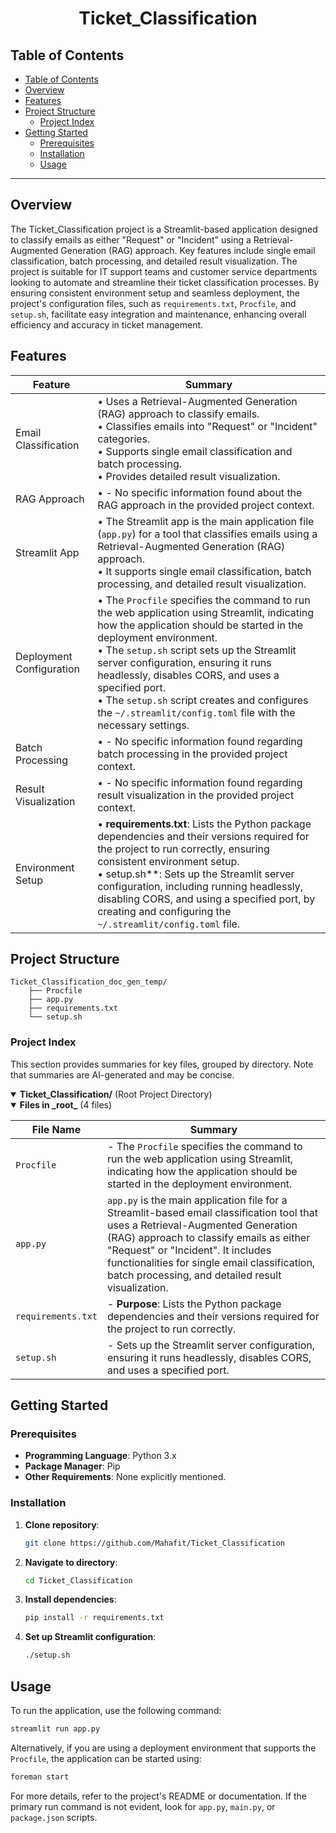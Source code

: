 # <div align='center'> Ticket_Classification</div>


## Table of Contents

- [Table of Contents](#table-of-contents)
- [Overview](#overview)
- [Features](#features)
- [Project Structure](#project-structure)
  - [Project Index](#project-index)
- [Getting Started](#getting-started)
  - [Prerequisites](#prerequisites)
  - [Installation](#installation)
  - [Usage](#usage)

---

## Overview

The Ticket_Classification project is a Streamlit-based application designed to classify emails as either "Request" or "Incident" using a Retrieval-Augmented Generation (RAG) approach. Key features include single email classification, batch processing, and detailed result visualization. The project is suitable for IT support teams and customer service departments looking to automate and streamline their ticket classification processes. By ensuring consistent environment setup and seamless deployment, the project's configuration files, such as `requirements.txt`, `Procfile`, and `setup.sh`, facilitate easy integration and maintenance, enhancing overall efficiency and accuracy in ticket management.

## Features

| Feature          | Summary                                                      |
|------------------|--------------------------------------------------------------|
| Email Classification | • Uses a Retrieval-Augmented Generation (RAG) approach to classify emails.<br>• Classifies emails into "Request" or "Incident" categories.<br>• Supports single email classification and batch processing.<br>• Provides detailed result visualization. |
| RAG Approach | • - No specific information found about the RAG approach in the provided project context. |
| Streamlit App | • The Streamlit app is the main application file (`app.py`) for a tool that classifies emails using a Retrieval-Augmented Generation (RAG) approach.<br>• It supports single email classification, batch processing, and detailed result visualization. |
| Deployment Configuration | • The `Procfile` specifies the command to run the web application using Streamlit, indicating how the application should be started in the deployment environment.<br>• The `setup.sh` script sets up the Streamlit server configuration, ensuring it runs headlessly, disables CORS, and uses a specified port.<br>• The `setup.sh` script creates and configures the `~/.streamlit/config.toml` file with the necessary settings. |
| Batch Processing | • - No specific information found regarding batch processing in the provided project context. |
| Result Visualization | • - No specific information found regarding result visualization in the provided project context. |
| Environment Setup | • **requirements.txt**: Lists the Python package dependencies and their versions required for the project to run correctly, ensuring consistent environment setup.<br>• setup.sh**: Sets up the Streamlit server configuration, including running headlessly, disabling CORS, and using a specified port, by creating and configuring the `~/.streamlit/config.toml` file. |


## Project Structure

```text
Ticket_Classification_doc_gen_temp/
    ├── Procfile
    ├── app.py
    ├── requirements.txt
    └── setup.sh
```

### Project Index

This section provides summaries for key files, grouped by directory. Note that summaries are AI-generated and may be concise.

<details open><summary><strong> Ticket_Classification/</strong> (Root Project Directory)</summary>

<details open><summary>  <strong> Files in _root_</strong> (4 files)</summary>

  | File Name | Summary |
  |-----------|---------|
  | `Procfile` | - The `Procfile` specifies the command to run the web application using Streamlit, indicating how the application should be started in the deployment environment. |
  | `app.py` | `app.py` is the main application file for a Streamlit-based email classification tool that uses a Retrieval-Augmented Generation (RAG) approach to classify emails as either "Request" or "Incident". It includes functionalities for single email classification, batch processing, and detailed result visualization. |
  | `requirements.txt` | - **Purpose**: Lists the Python package dependencies and their versions required for the project to run correctly. |
  | `setup.sh` | - Sets up the Streamlit server configuration, ensuring it runs headlessly, disables CORS, and uses a specified port. |
</details>


</details>


## Getting Started

### Prerequisites
- **Programming Language**: Python 3.x
- **Package Manager**: Pip
- **Other Requirements**: None explicitly mentioned.

### Installation
1. **Clone repository**:
   ```sh
   git clone https://github.com/Mahafit/Ticket_Classification
   ```

2. **Navigate to directory**:
   ```sh
   cd Ticket_Classification
   ```

3. **Install dependencies**:
   ```sh
   pip install -r requirements.txt
   ```

4. **Set up Streamlit configuration**:
   ```sh
   ./setup.sh
   ```

## Usage
To run the application, use the following command:
```sh
streamlit run app.py
```

Alternatively, if you are using a deployment environment that supports the `Procfile`, the application can be started using:
```sh
foreman start
```

For more details, refer to the project's README or documentation. If the primary run command is not evident, look for `app.py`, `main.py`, or `package.json` scripts.
